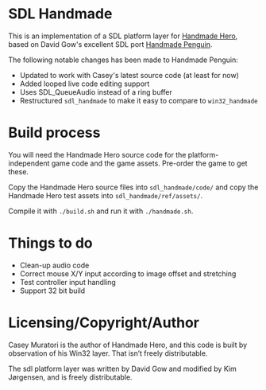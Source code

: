 # SDL Handmade

This is an implementation of a SDL platform layer for [Handmade Hero](http://handmadehero.org/), based on David Gow's excellent SDL port [Handmade Penguin](http://davidgow.net/handmadepenguin/).

The following notable changes has been made to Handmade Penguin:

* Updated to work with Casey's latest source code (at least for now)
* Added looped live code editing support
* Uses SDL_QueueAudio instead of a ring buffer
* Restructured `sdl_handmade` to make it easy to compare to `win32_handmade`

# Build process

You will need the Handmade Hero source code for the platform-independent game code and the game assets. Pre-order the game to get these.

Copy the Handmade Hero source files into `sdl_handmade/code/` and copy the Handmade Hero test assets into `sdl_handmade/ref/assets/`.

Compile it with `./build.sh` and run it with `./handmade.sh`.

# Things to do

* Clean-up audio code
* Correct mouse X/Y input according to image offset and stretching
* Test controller input handling
* Support 32 bit build

# Licensing/Copyright/Author

Casey Muratori is the author of Handmade Hero, and this code is built by observation of his Win32 layer. That isn’t freely distributable.

The sdl platform layer was written by David Gow and modified by Kim Jørgensen, and is freely distributable.
